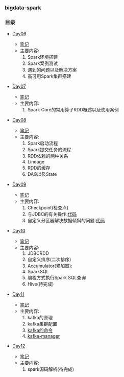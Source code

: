 ### bigdata-spark

### 目录
   - [Day06](./Day06)
        - [笔记](./Day06/note/spark-day06.md)
        - 主要内容:
            1. Spark环境搭建
            2. Spark案例测试
            3. 遇到的问题以及解决方案
            4. 高可用Spark集群搭建
   
   
   - [Day07](./Day07)
        - [笔记](./Day07/note/day07-note.md)
        - 主要内容:
            1. Spark Core的常用算子RDD概述以及使用案例

    
   - [Day08](./Day08)
        - [笔记](./Day08/note/spark-day08-note.md)
        - 主要内容:
            1. Spark启动流程
            2. Spark提交任务的流程
            3. RDD依赖的两种关系
            4. Lineage
            5. RDD的缓存
            6. DAG以及State
   
   - [Day09](./Day09)
        - [笔记](./Day09/note/spark-day-09.md)
        - 主要内容:
            1. Checkpoint(检查点)
            2. 与JDBC的有关操作:[代码](./Day09/src/main/scala/com/ljy/day09/MyIPSearch.scala)
            3. 自定义分区器解决数据倾斜的问题:[代码](./Day09/src/main/scala/com/ljy/day09/MySubjectCount.scala)

   - [Day10](./Day10)
        - [笔记](./Day10/note/spark-day10.md)
        - 主要内容:
            1. JDBCRDD
            2. 自定义排序(二次排序)
            3. Accumulator(累加器):
            4. SparkSQL
            5. 编程方式执行Spark SQL查询
            6. Hive(待完成)
            
   - [Day11](./Day11)
        - [笔记](./Day11/note/spark-day11.md)
        - 主要内容:
            1. kafka的原理
            2. kafka集群配置
            3. [kafka的命令](./Day11/note/kafka命令.md)
            4. [kafka-manager](./Day11/note/kafka-manager/Kafka-Manager.md)
            
   - [Day12](./Day12)
        - [笔记](./Day12/note/spark-day12.md)
        - 主要内容:
            1. spark源码解析(待完成)